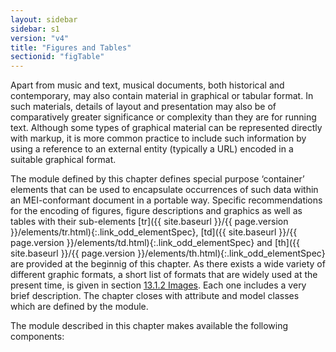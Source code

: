 ```yaml
---
layout: sidebar
sidebar: s1
version: "v4"
title: "Figures and Tables"
sectionid: "figTable"
---
```




Apart from music and text, musical documents, both historical and contemporary, may
also
contain material in graphical or tabular format. In such materials, details of layout
and
presentation may also be of comparatively greater significance or complexity than
they are for
running text. Although some types of graphical material can be represented directly
with markup,
it is more common practice to include such information by using a reference to an
external
entity (typically a URL) encoded in a suitable graphical format.

The module defined by this chapter defines special purpose ‘container’
elements that can be used to encapsulate occurrences of such data within an MEI-conformant
document in a portable way. Specific recommendations for the encoding of figures,
figure
descriptions and graphics as well as tables with their sub-elements [tr]({{ site.baseurl }}/{{ page.version }}/elements/tr.html){:.link_odd_elementSpec},
[td]({{ site.baseurl }}/{{ page.version }}/elements/td.html){:.link_odd_elementSpec} and [th]({{ site.baseurl }}/{{ page.version }}/elements/th.html){:.link_odd_elementSpec} are provided at the beginnig of this
chapter. As there exists a wide variety of different graphic formats, a short list
of formats
that are widely used at the present time, is given in section <a class="link_ptr" title="Images" href="{{ site.baseurl }}/{{ page.version }}/guidelines/figTable.html#figTableImages">13.1.2 Images</a>.
Each one includes a very brief description. The chapter closes with attribute and
model classes
which are defined by the module.

The module described in this chapter makes available the following components:







